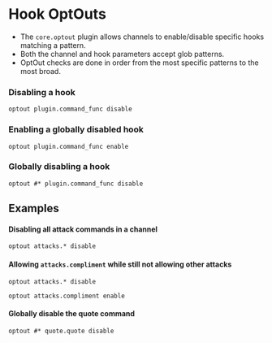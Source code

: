 # Hook OptOuts

- The `core.optout` plugin allows channels to enable/disable specific hooks matching a pattern.
- Both the channel and hook parameters accept glob patterns.
- OptOut checks are done in order from the most specific patterns to the most broad.

### Disabling a hook
`optout plugin.command_func disable`

### Enabling a globally disabled hook
`optout plugin.command_func enable`

### Globally disabling a hook
`optout #* plugin.command_func disable`

## Examples
#### Disabling all attack commands in a channel
`optout attacks.* disable`

#### Allowing `attacks.compliment` while still not allowing other attacks
`optout attacks.* disable`

`optout attacks.compliment enable`

#### Globally disable the quote command
`optout #* quote.quote disable`
